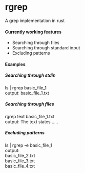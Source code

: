 # rgrep
A grep implementation in rust

#### Currently working features
- Searching through files
- Searching through standard input
- Excluding patterns


#### Examples

##### Searching through stdin
ls | rgrep basic_file_1  
output: basic_file_1.txt

##### Searching through files
rgrep text basic_file_1.txt  
output: The text states .....

##### Excluding patterns
ls | rgrep -e basic_file_1  
output:  
        basic_file_2.txt  
        basic_file_3.txt  
        basic_file_4.txt
